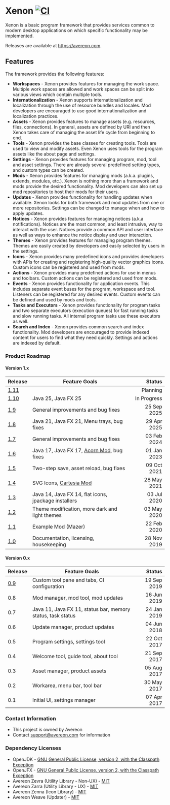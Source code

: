 [build-status]: https://github.com/avereon/xenon/workflows/Avereon%20Xenon%20Continuous/badge.svg "Build status"

# Xenon [![CI](https://github.com/avereon/xenon/actions/workflows/ci.yml/badge.svg)](https://github.com/avereon/xenon/actions)

Xenon is a basic program framework that provides services common to modern
desktop applications on which specific functionality may be implemented.

Releases are available at https://avereon.com.

## Features

The framework provides the following features:

* **Workspaces** - Xenon provides features for managing the work space. Multiple
  work spaces are allowed and work spaces can be split into various views which
  contain multiple tools.
* **Internationalization** - Xenon supports internationalization and localization
  through the use of resource bundles and locales. Mod developers are encouraged
  to use good internationalization and localization practices.
* **Assets** - Xenon provides features to manage assets (e.g. resources, files,
  connections). In general, assets are defined by URI and then Xenon takes care
  of managing the asset life cycle from beginning to end.
* **Tools** - Xenon provides the base classes for creating tools. Tools are used to
  view and modify assets. Even Xenon uses tools for the program assets like the
  about page and settings.
* **Settings** - Xenon provides features for managing program, mod, tool and asset
  settings. There are already several predefined setting types, and custom types
  can be created.
* **Mods** - Xenon provides features for managing mods (a.k.a. plugins, extends,
  modules, etc.). Xenon is nothing more than a framework and mods provide the
  desired functionality. Mod developers can also set up mod repositories to host
  their mods for their users.
* **Updates** - Xenon provides functionality for handling updates when available.
  Xenon looks for both framework and mod updates from one or more repositories.
  Settings can be changed to manage when and how to apply updates.
* **Notices** - Xenon provides features for managing notices (a.k.a notifications).
  Notices are the most common, and least intrusive, way to interact with the
  user. Notices provide a common API and user interface as well as ways to
  enhance the notice display and user interaction.
* **Themes** - Xenon provides features for managing program themes. Themes are
  easily created by developers and easily selected by users in the settings.
* **Icons** - Xenon provides many predefined icons and provides developers with APIs
  for creating and registering high-quality vector graphics icons. Custom icons
  can be registered and used from mods.
* **Actions** - Xenon provides many predefined actions for use in menus and
  toolbars. Custom actions can be registered and used from mods.
* **Events** - Xenon provides functionality for application events. This includes
  separate event buses for the program, workspace and tool. Listeners can be
  registered for any desired events. Custom events can be defined and used by
  mods and tools.
* **Tasks and Executors** - Xenon provides functionality for program tasks and two
  separate executors (execution queues) for fast running tasks and slow running
  tasks. All internal program tasks use these executors as well.
* **Search and Index** - Xenon provides common search and index functionality. 
  Mod developers are encouraged to provide indexed content for users to find 
  what they need quickly. Settings and actions are indexed by default. 

### Product Roadmap

#### Version 1.x

| Release                                               | Feature Goals                                                                 |      Status |
|-------------------------------------------------------|-------------------------------------------------------------------------------|------------:|
| [1.11](https://github.com/avereon/xenon/milestone/13) |                                                                               |    Planning |
| [1.10](https://github.com/avereon/xenon/milestone/12) | Java 25, Java FX 25                                                           | In Progress |
| [1.9](https://github.com/avereon/xenon/milestone/11)  | General improvements and bug fixes                                            | 25 Sep 2025 |
| [1.8](https://github.com/avereon/xenon/milestone/10)  | Java 21, Java FX 21, Menu trays, bug fixes                                    | 29 Apr 2025 |
| [1.7](https://github.com/avereon/xenon/milestone/9)   | General improvements and bug fixes                                            | 03 Feb 2024 |
| [1.6](https://github.com/avereon/xenon/milestone/8)   | Java 17, Java FX 17, [Acorn Mod](https://github.com/avereon/acorn), bug fixes | 01 Jan 2023 |
| [1.5](https://github.com/avereon/xenon/milestone/7)   | Two-step save, asset reload, bug fixes                                        | 09 Oct 2021 |
| [1.4](https://github.com/avereon/xenon/milestone/6)   | SVG Icons, [Cartesia Mod](https://github.com/avereon/carta)                   | 28 May 2021 |
| [1.3](https://github.com/avereon/xenon/milestone/5)   | Java 14, Java FX 14, flat icons, jpackage installers                          | 03 Jul 2020 |
| [1.2](https://github.com/avereon/xenon/milestone/4)   | Theme modification, more dark and light themes                                | 03 May 2020 |
| [1.1](https://github.com/avereon/xenon/milestone/3)   | Example Mod (Mazer)                                                           | 22 Feb 2020 |
| [1.0](https://github.com/avereon/xenon/milestone/2)   | Documentation, licensing, housekeeping                                        | 28 Nov 2019 |

#### Version 0.x

| Release                                             | Feature Goals                                               |      Status |
|-----------------------------------------------------|-------------------------------------------------------------|------------:|
| [0.9](https://github.com/avereon/xenon/milestone/1) | Custom tool pane and tabs, CI configuration                 | 19 Sep 2019 |
| 0.8                                                 | Mod manager, mod tool, mod updates                          | 16 Jun 2019 |
| 0.7                                                 | Java 11, Java FX 11, status bar, memory status, task status | 24 Jan 2019 |
| 0.6                                                 | Update manager, product updates                             | 04 Jun 2018 |
| 0.5                                                 | Program settings, settings tool                             | 22 Oct 2017 |
| 0.4                                                 | Welcome tool, guide tool, about tool                        | 21 Sep 2017 |
| 0.3                                                 | Asset manager, product assets                               | 05 Aug 2017 |
| 0.2                                                 | Workarea, menu bar, tool bar                                | 30 May 2017 |
| 0.1                                                 | Initial UI, settings manager                                | 07 Apr 2017 |

### Contact Information

* This project is owned by Avereon
* Contact [support@avereon.com](mailto:support@avereon.com) for information

### Dependency Licenses

* OpenJDK - [GNU General Public License, version 2, with the Classpath Exception](https://openjdk.java.net/legal/gplv2+ce.html)
* OpenJFX - [GNU General Public License, version 2, with the Classpath Exception](https://openjdk.java.net/legal/gplv2+ce.html)
* Avereon Zevra (Utility Library - Non-UX) - [MIT](https://avereon.com/license/mit/)
* Avereon Zarra (Utility Library - UX) - [MIT](https://avereon.com/license/mit/)
* Avereon Zenna (Icon Library) - [MIT](https://avereon.com/license/mit/)
* Avereon Weave (Updater) - [MIT](https://avereon.com/license/mit/)
